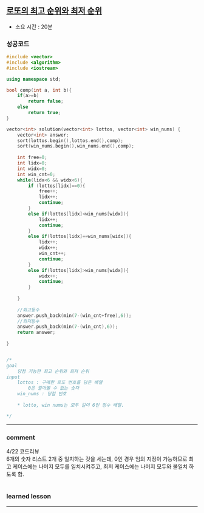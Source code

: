 
## [로또의 최고 순위와 최저 순위](https://programmers.co.kr/learn/courses/30/lessons/77484)
* 소요 시간 :  20분 
### 성공코드
```cpp
#include <vector>
#include <algorithm>
#include <iostream>

using namespace std;

bool comp(int a, int b){
    if(a>=b)
        return false;
    else
        return true;
}

vector<int> solution(vector<int> lottos, vector<int> win_nums) {
    vector<int> answer;
    sort(lottos.begin(),lottos.end(),comp);
    sort(win_nums.begin(),win_nums.end(),comp);
    
    int free=0;
    int lidx=0;
    int widx=0;
    int win_cnt=0;
    while(lidx<6 && widx<6){
        if (lottos[lidx]==0){
            free++;
            lidx++;
            continue;
        }
        else if(lottos[lidx]<win_nums[widx]){
            lidx++;
            continue;
        }
        else if(lottos[lidx]==win_nums[widx]){
            lidx++;
            widx++;
            win_cnt++;
            continue;
        }
        else if(lottos[lidx]>win_nums[widx]){
            widx++;
            continue;
        }
        
    }
    
    //최고등수
    answer.push_back(min(7-(win_cnt+free),6));
    //최저등수
    answer.push_back(min(7-(win_cnt),6));
    return answer;
    
}


/*
goal
    당첨 가능한 최고 순위와 최저 순위 
input
    lottos : 구매한 로또 번호를 담은 배열
        0은 알아볼 수 없는 숫자
    win_nums : 당첨 번호
    
    * lotto, win nums는 모두 길이 6인 정수 배열.

*/
```

----------------------------------------------------------------------------
### comment 
4/22 코드리뷰    
6개의 숫자 리스트 2개 중 일치하는 것을 세는데, 0인 경우 임의 지정이 가능하므로 최고 케이스에는 나머지 모두를 일치시켜주고, 최저 케이스에는 나머지 모두와 불일치 하도록 함.   


#
#
 ### learned lesson
 
* ** 
#
#
 
 
 
 

